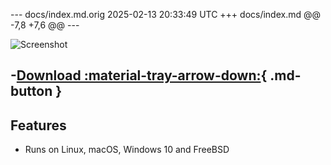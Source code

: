 --- docs/index.md.orig	2025-02-13 20:33:49 UTC
+++ docs/index.md
@@ -7,8 +7,6 @@ ---
 
 ![Screenshot](screenshots/wezterm-vday-screenshot.png)
 
-[Download :material-tray-arrow-down:](installation.md){ .md-button }
-
 ## Features
 
 * Runs on Linux, macOS, Windows 10 and FreeBSD
